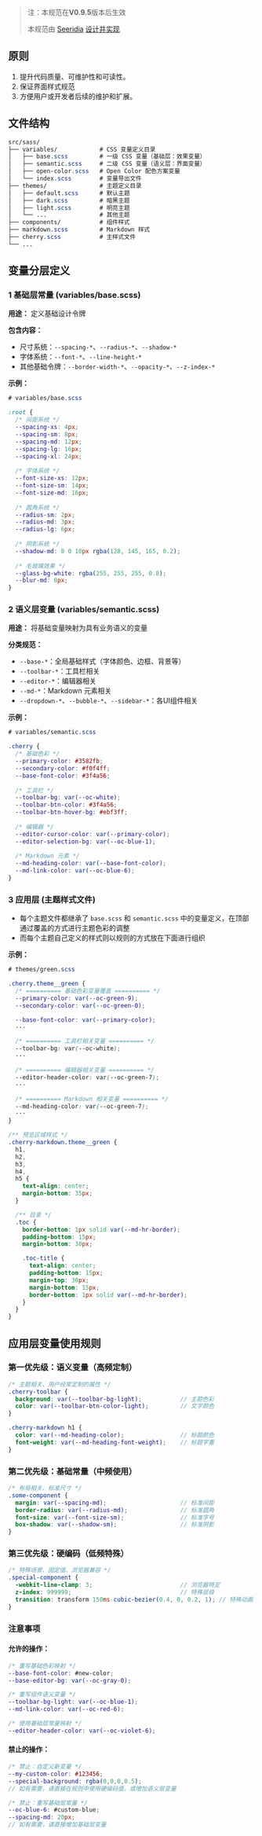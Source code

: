 > 注：本规范在**V0.9.5**版本后生效
> 
> 本规范由 [Seeridia](https://github.com/Seeridia) [设计并实现 ](https://github.com/Tencent/cherry-markdown/pull/1235)


## 原则

1. 提升代码质量、可维护性和可读性。
2. 保证界面样式规范
3. 方便用户或开发者后续的维护和扩展。

## 文件结构

```scss
src/sass/
├── variables/            # CSS 变量定义目录
│   ├── base.scss         # 一级 CSS 变量（基础层：效果变量）
│   ├── semantic.scss     # 二级 CSS 变量（语义层：界面变量）
│   ├── open-color.scss   # Open Color 配色方案变量
│   └── index.scss        # 变量导出文件
├── themes/               # 主题定义目录
│   ├── default.scss      # 默认主题
│   ├── dark.scss         # 暗黑主题
│   ├── light.scss        # 明亮主题
│   └── ...               # 其他主题
├── components/           # 组件样式
├── markdown.scss         # Markdown 样式
├── cherry.scss           # 主样式文件
└── ...
```

## 变量分层定义

### 1 基础层常量 (variables/base.scss)

**用途：** 定义基础设计令牌

**包含内容：**

- 尺寸系统：`--spacing-*`、`--radius-*`、`--shadow-*`
- 字体系统：`--font-*`、`--line-height-*`
- 其他基础令牌：`--border-width-*`、`--opacity-*`、`--z-index-*`

**示例：**

```scss
# variables/base.scss

:root {
  /* 间距系统 */
  --spacing-xs: 4px;
  --spacing-sm: 8px;
  --spacing-md: 12px;
  --spacing-lg: 16px;
  --spacing-xl: 24px;
  
  /* 字体系统 */
  --font-size-xs: 12px;
  --font-size-sm: 14px;
  --font-size-md: 16px;
  
  /* 圆角系统 */
  --radius-sm: 2px;
  --radius-md: 3px;
  --radius-lg: 6px;
  
  /* 阴影系统 */
  --shadow-md: 0 0 10px rgba(128, 145, 165, 0.2);
  
  /* 毛玻璃效果 */
  --glass-bg-white: rgba(255, 255, 255, 0.8);
  --blur-md: 8px;
}
```

### 2 语义层变量 (variables/semantic.scss)

**用途：** 将基础变量映射为具有业务语义的变量

**分类规范：**

- `--base-*`：全局基础样式（字体颜色、边框、背景等）
- `--toolbar-*`：工具栏相关
- `--editor-*`：编辑器相关
- `--md-*`：Markdown 元素相关
- `--dropdown-*`、`--bubble-*`、`--sidebar-*`：各UI组件相关

**示例：**

```scss
# variables/semantic.scss

.cherry {
  /* 基础色彩 */
  --primary-color: #3582fb;
  --secondary-color: #f0f4ff;
  --base-font-color: #3f4a56;
  
  /* 工具栏 */
  --toolbar-bg: var(--oc-white);
  --toolbar-btn-color: #3f4a56;
  --toolbar-btn-hover-bg: #ebf3ff;
  
  /* 编辑器 */
  --editor-cursor-color: var(--primary-color);
  --editor-selection-bg: var(--oc-blue-1);
  
  /* Markdown 元素 */
  --md-heading-color: var(--base-font-color);
  --md-link-color: var(--oc-blue-6);
}
```

### 3 应用层 (主题样式文件)

- 每个主题文件都继承了 `base.scss` 和 `semantic.scss` 中的变量定义，在顶部通过覆盖的方式进行主题色彩的调整
- 而每个主题自己定义的样式则以规则的方式放在下面进行组织

**示例：**

```scss
# themes/green.scss

.cherry.theme__green {
  /* ========== 基础色彩变量覆盖 ========== */
  --primary-color: var(--oc-green-9);
  --secondary-color: var(--oc-green-0);

  --base-font-color: var(--primary-color);
  ···

  /* ========== 工具栏相关变量 ========== */
  --toolbar-bg: var(--oc-white);
  ···

  /* ========== 编辑器相关变量 ========== */
  --editor-header-color: var(--oc-green-7);
  ···

  /* ========== Markdown 相关变量 ========== */
  --md-heading-color: var(--oc-green-7);
  ···
}

/** 预览区域样式 */
.cherry-markdown.theme__green {
  h1,
  h2,
  h3,
  h4,
  h5 {
    text-align: center;
    margin-bottom: 35px;
  }

  /** 目录 */
  .toc {
    border-bottom: 1px solid var(--md-hr-border);
    padding-bottom: 15px;
    margin-bottom: 30px;

    .toc-title {
      text-align: center;
      padding-bottom: 15px;
      margin-top: 30px;
      margin-bottom: 15px;
      border-bottom: 1px solid var(--md-hr-border);
    }
  }
}
```

## 应用层变量使用规则

### 第一优先级：语义变量（高频定制）

```scss
/* 主题相关、用户经常定制的属性 */
.cherry-toolbar {
  background: var(--toolbar-bg-light);           // 主题色彩
  color: var(--toolbar-btn-color-light);         // 文字颜色
}

.cherry-markdown h1 {
  color: var(--md-heading-color);                // 标题颜色
  font-weight: var(--md-heading-font-weight);    // 标题字重
}
```

### 第二优先级：基础常量（中频使用）

```scss
/* 布局相关、标准尺寸 */
.some-component {
  margin: var(--spacing-md);                     // 标准间距
  border-radius: var(--radius-md);               // 标准圆角
  font-size: var(--font-size-sm);                // 标准字号
  box-shadow: var(--shadow-sm);                  // 标准阴影
}
```

### 第三优先级：硬编码（低频特殊）

```scss
/* 特殊场景、固定值、浏览器兼容 */
.special-component {
  -webkit-line-clamp: 3;                         // 浏览器特定
  z-index: 999999;                               // 特殊层级
  transition: transform 150ms cubic-bezier(0.4, 0, 0.2, 1); // 特殊动画
}
```

### 注意事项


#### 允许的操作：

```scss
/* 重写基础色彩映射 */
--base-font-color: #new-color;
--base-editor-bg: var(--oc-gray-0);

/* 重写组件语义变量 */
--toolbar-bg-light: var(--oc-blue-1);
--md-link-color: var(--oc-red-6);

/* 使用基础层常量映射 */
--editor-header-color: var(--oc-violet-6);
```

#### 禁止的操作：

```scss
/* 禁止：自定义新变量 */
--my-custom-color: #123456;
--special-background: rgba(0,0,0,0.5);
// 如有需要，请直接在规则中使用硬编码值，或增加语义层变量

/* 禁止：重写基础层常量 */
--oc-blue-6: #custom-blue;
--spacing-md: 20px;
// 如有需要，请直接增加基础层变量
```
